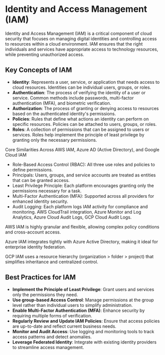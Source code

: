 # Identity and Access Management (IAM)

Identity and Access Management (IAM) is a critical component of cloud security that focuses on managing digital identities and controlling access to resources within a cloud environment. IAM ensures that the right individuals and services have appropriate access to technology resources, while preventing unauthorized access.

## Key Concepts of IAM

- **Identity**: Represents a user, service, or application that needs access to cloud resources. Identities can be individual users, groups, or roles.
- **Authentication**: The process of verifying the identity of a user or service. Common methods include passwords, multi-factor authentication (MFA), and biometric verification.
- **Authorization**: The process of granting or denying access to resources based on the authenticated identity's permissions.
- **Policies**: Rules that define what actions an identity can perform on specific resources. Policies can be attached to users, groups, or roles.
- **Roles**: A collection of permissions that can be assigned to users or services. Roles help implement the principle of least privilege by granting only the necessary permissions.

Core Similarities Across AWS IAM,  Azure AD (Active Directory), and Google Cloud IAM

- Role-Based Access Control (RBAC): All three use roles and policies to define permissions.
- Principals: Users, groups, and service accounts are treated as entities that can be granted access.
- Least Privilege Principle: Each platform encourages granting only the permissions necessary for a task.
- Multi-Factor Authentication (MFA): Supported across all providers for enhanced identity security.
- Audit Logging: Each platform logs IAM activity for compliance and monitoring. AWS CloudTrail integration, Azure Monitor and Log Analytics, Azure Cloud Audit Logs, GCP Cloud Audit Logs.

AWS IAM is highly granular and flexible, allowing complex policy conditions and cross-account access.

Azure IAM integrates tightly with Azure Active Directory, making it ideal for enterprise identity federation.

GCP IAM uses a resource hierarchy (organization > folder > project) that simplifies inheritance and centralized control.

## Best Practices for IAM

- **Implement the Principle of Least Privilege**: Grant users and services only the permissions they need.
- **Use group-based Access Control**: Manage permissions at the group level rather than individual users to simplify administration.
- **Enable Multi-Factor Authentication (MFA)**: Enhance security by requiring multiple forms of verification.
- **Regularly Review and Update IAM Policies**: Ensure that access policies are up-to-date and reflect current business needs.
- **Monitor and Audit Access**: Use logging and monitoring tools to track access patterns and detect anomalies.
- **Leverage Federated Identity**: Integrate with existing identity providers to streamline access management.
